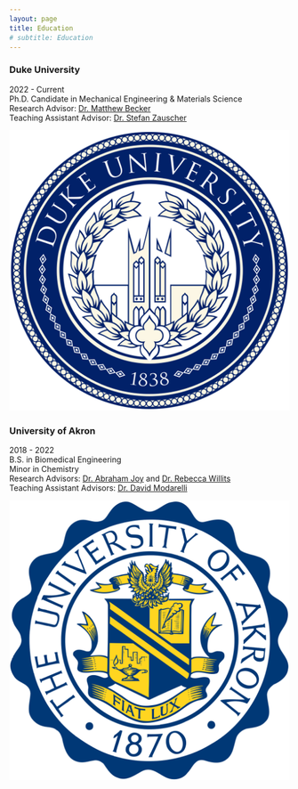 ```yaml
---
layout: page
title: Education
# subtitle: Education
---
```



### Duke University
2022 - Current  
Ph.D. Candidate in Mechanical Engineering & Materials Science  
Research Advisor: [Dr. Matthew Becker](https://mems.duke.edu/people/matthew-becker/)  
Teaching Assistant Advisor: [Dr. Stefan Zauscher](https://mems.duke.edu/people/stefan-zauscher/)  

![Duke University logo](/Duke.png)


### University of Akron
2018 - 2022  
B.S. in Biomedical Engineering  
Minor in Chemistry  
Research Advisors: [Dr. Abraham Joy](https://coe.northeastern.edu/people/joy-abraham/) and [Dr. Rebecca Willits](https://coe.northeastern.edu/people/willits-rebecca/)  
Teaching Assistant Advisors: [Dr. David Modarelli](https://www.uakron.edu/chemistry/faculty-staff/modarelli.dot)  

![University of Akron Logo](/Akron.png)
